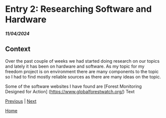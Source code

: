# Entry 2: Researching Software and Hardware
##### 11/04/2024

## Context
Over the past couple of weeks we had started doing research on our topics and lately it has been on hardware and software. As my topic for my freedom project is on environment there are many components to the topic so I had to find mostly reliable sources as there are many ideas on the topic. 

Some of the software websites I have found are [Forest Monitoring Designed for Action] (https://www.globalforestwatch.org/) 
Text

[Previous](entry01.md) | [Next](entry03.md)

[Home](../README.md)
